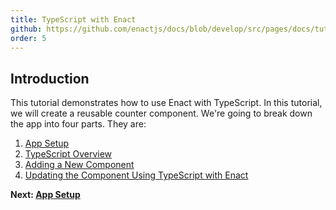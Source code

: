```yaml
---
title: TypeScript with Enact
github: https://github.com/enactjs/docs/blob/develop/src/pages/docs/tutorials/tutorial-typescript/index.md
order: 5
---
```


## Introduction

This tutorial demonstrates how to use Enact with TypeScript. In this tutorial, we will create a reusable counter component. We're going to break down the app into four parts. They are:

1. [App Setup](app-setup/)
2. [TypeScript Overview](TypeScript-overview/)
3. [Adding a New Component](adding-a-new-component/)
4. [Updating the Component Using TypeScript with Enact](component-with-ts-enact/)

**Next: [App Setup](app-setup/)**
